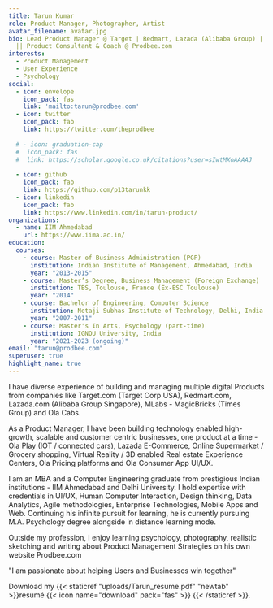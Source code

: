 ```yaml
---
title: Tarun Kumar
role: Product Manager, Photographer, Artist
avatar_filename: avatar.jpg
bio: Lead Product Manager @ Target | Redmart, Lazada (Alibaba Group) | Ola Cabs
  || Product Consultant & Coach @ Prodbee.com
interests:
  - Product Management
  - User Experience
  - Psychology
social:
  - icon: envelope
    icon_pack: fas
    link: 'mailto:tarun@prodbee.com'
  - icon: twitter
    icon_pack: fab
    link: https://twitter.com/theprodbee
    
  # - icon: graduation-cap
  #  icon_pack: fas
  #  link: https://scholar.google.co.uk/citations?user=sIwtMXoAAAAJ
  
  - icon: github
    icon_pack: fab
    link: https://github.com/p13tarunkk
  - icon: linkedin
    icon_pack: fab
    link: https://www.linkedin.com/in/tarun-product/
organizations:
  - name: IIM Ahmedabad
    url: https://www.iima.ac.in/
education:
  courses:
    - course: Master of Business Administration (PGP)
      institution: Indian Institute of Management, Ahmedabad, India
      year: "2013-2015"
    - course: Master’s Degree, Business Management (Foreign Exchange)
      institution: TBS, Toulouse, France (Ex-ESC Toulouse)
      year: "2014"
    - course: Bachelor of Engineering, Computer Science
      institution: Netaji Subhas Institute of Technology, Delhi, India
      year: "2007-2011"
    - course: Master's In Arts, Psychology (part-time)
      institution: IGNOU University, India
      year: "2021-2023 (ongoing)"
email: "tarun@prodbee.com"
superuser: true
highlight_name: true
---
```

I have diverse experience of building and managing multiple digital Products from companies like Target.com (Target Corp USA), Redmart.com, Lazada.com (Alibaba Group Singapore), MLabs - MagicBricks (Times Group) and Ola Cabs.

As a Product Manager, I have been building technology enabled high-growth, scalable and customer centric businesses, one product at a time - Ola Play (IOT / connected cars), Lazada E-Commerce, Online Supermarket / Grocery shopping, Virtual Reality / 3D enabled Real estate Experience Centers, Ola Pricing platforms and Ola Consumer App UI/UX.

I am an MBA and a Computer Engineering graduate from prestigious Indian institutions - IIM Ahmedabad and Delhi University. I hold expertise with credentials in UI/UX, Human Computer Interaction, Design thinking, Data Analytics, Agile methodologies, Enterprise Technologies, Mobile Apps and Web. Continuing his infinite pursuit for learning, he is currently pursuing M.A. Psychology degree alongside in distance learning mode.

Outside my profession, I enjoy learning psychology, photography, realistic sketching and writing about Product Management Strategies on his own website Prodbee.com

"I am passionate about helping Users and Businesses win together"

Download my {{< staticref "uploads/Tarun_resume.pdf" "newtab" >}}resumé {{< icon name="download" pack="fas" >}} {{< /staticref >}}.

